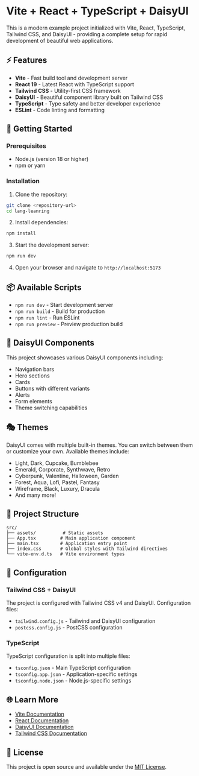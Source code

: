 # Vite + React + TypeScript + DaisyUI

This is a modern example project initialized with Vite, React, TypeScript, Tailwind CSS, and DaisyUI - providing a complete setup for rapid development of beautiful web applications.

## ⚡ Features

- **Vite** - Fast build tool and development server
- **React 19** - Latest React with TypeScript support
- **Tailwind CSS** - Utility-first CSS framework
- **DaisyUI** - Beautiful component library built on Tailwind CSS
- **TypeScript** - Type safety and better developer experience
- **ESLint** - Code linting and formatting

## 🚀 Getting Started

### Prerequisites

- Node.js (version 18 or higher)
- npm or yarn

### Installation

1. Clone the repository:
```bash
git clone <repository-url>
cd lang-leanring
```

2. Install dependencies:
```bash
npm install
```

3. Start the development server:
```bash
npm run dev
```

4. Open your browser and navigate to `http://localhost:5173`

## 📦 Available Scripts

- `npm run dev` - Start development server
- `npm run build` - Build for production
- `npm run lint` - Run ESLint
- `npm run preview` - Preview production build

## 🎨 DaisyUI Components

This project showcases various DaisyUI components including:

- Navigation bars
- Hero sections
- Cards
- Buttons with different variants
- Alerts
- Form elements
- Theme switching capabilities

## 🎭 Themes

DaisyUI comes with multiple built-in themes. You can switch between them or customize your own. Available themes include:

- Light, Dark, Cupcake, Bumblebee
- Emerald, Corporate, Synthwave, Retro
- Cyberpunk, Valentine, Halloween, Garden
- Forest, Aqua, Lofi, Pastel, Fantasy
- Wireframe, Black, Luxury, Dracula
- And many more!

## 📁 Project Structure

```
src/
├── assets/          # Static assets
├── App.tsx         # Main application component
├── main.tsx        # Application entry point
├── index.css       # Global styles with Tailwind directives
└── vite-env.d.ts   # Vite environment types
```

## 🔧 Configuration

### Tailwind CSS + DaisyUI

The project is configured with Tailwind CSS v4 and DaisyUI. Configuration files:

- `tailwind.config.js` - Tailwind and DaisyUI configuration
- `postcss.config.js` - PostCSS configuration

### TypeScript

TypeScript configuration is split into multiple files:
- `tsconfig.json` - Main TypeScript configuration
- `tsconfig.app.json` - Application-specific settings
- `tsconfig.node.json` - Node.js-specific settings

## 🌐 Learn More

- [Vite Documentation](https://vite.dev)
- [React Documentation](https://react.dev)
- [DaisyUI Documentation](https://daisyui.com)
- [Tailwind CSS Documentation](https://tailwindcss.com)

## 📝 License

This project is open source and available under the [MIT License](LICENSE).

